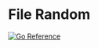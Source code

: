 # File Random

[![Go Reference](https://pkg.go.dev/badge/github.com/pierrre/file-random.svg)](https://pkg.go.dev/github.com/pierrre/file-random)
